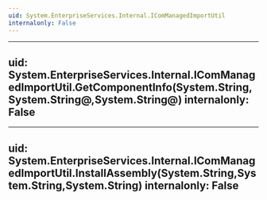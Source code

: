 ```yaml
---
uid: System.EnterpriseServices.Internal.IComManagedImportUtil
internalonly: False
---
```


---
uid: System.EnterpriseServices.Internal.IComManagedImportUtil.GetComponentInfo(System.String,System.String@,System.String@)
internalonly: False
---

---
uid: System.EnterpriseServices.Internal.IComManagedImportUtil.InstallAssembly(System.String,System.String,System.String)
internalonly: False
---
